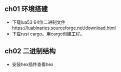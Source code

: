 ## ch01 环境搭建
- 下载lua53 64位二进制文件 https://luabinaries.sourceforge.net/download.html 
- 下载rust cargo。用cargo创建工程。
## ch02 二进制结构
- 安装hex插件查看hex